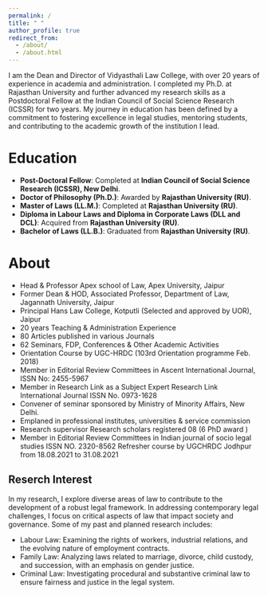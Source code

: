 ```yaml
---
permalink: /
title: " "
author_profile: true
redirect_from: 
  - /about/
  - /about.html
---
```


I am the Dean and Director of Vidyasthali Law College, with over 20 years of experience in academia and administration. I completed my Ph.D. at Rajasthan University and further advanced my research skills as a Postdoctoral Fellow at the Indian Council of Social Science Research (ICSSR) for two years. My journey in education has been defined by a commitment to fostering excellence in legal studies, mentoring students, and contributing to the academic growth of the institution I lead.

Education
======
- **Post-Doctoral Fellow**: Completed at **Indian Council of Social Science Research (ICSSR), New Delhi**.  
- **Doctor of Philosophy (Ph.D.)**: Awarded by **Rajasthan University (RU)**.  
- **Master of Laws (LL.M.)**: Completed at **Rajasthan University (RU)**.  
- **Diploma in Labour Laws and Diploma in Corporate Laws (DLL and DCL)**: Acquired from **Rajasthan University (RU)**.  
- **Bachelor of Laws (LL.B.)**: Graduated from **Rajasthan University (RU)**.  

About
======
-	Head & Professor Apex school of Law, Apex University, Jaipur
-	Former Dean & HOD, Associated Professor, Department of Law, Jagannath University, Jaipur
-	Principal Hans Law College, Kotputli (Selected and approved by UOR), Jaipur
-	20 years Teaching & Administration Experience
-	80 Articles published in various Journals
-	62 Seminars, FDP, Conferences & Other Academic Activities
-	Orientation Course by UGC-HRDC (103rd Orientation programme Feb. 2018)
-	Member in Editorial Review Committees in Ascent International Journal, ISSN No: 2455-5967
-	Member in Research Link as a Subject Expert Research Link International Journal ISSN No. 0973-1628
-	Convener of seminar sponsored by Ministry of Minority Affairs, New Delhi.
-	Emplaned in professional institutes, universities & service commission
-	Research supervisor Research scholars registered 08 (6  PhD award )
-	Member in Editorial Review Committees in Indian journal of socio legal studies ISSN NO. 2320-8562 Refresher course by UGCHRDC    Jodhpur from 18.08.2021 to 31.08.2021



Reserch Interest
------
In my research, I explore diverse areas of law to contribute to the development of a robust legal framework. In addressing contemporary legal challenges, I focus on critical aspects of law that impact society and governance. Some of my past and planned research includes:

- Labour Law: Examining the rights of workers, industrial relations, and the evolving nature of employment contracts.
- Family Law: Analyzing laws related to marriage, divorce, child custody, and succession, with an emphasis on gender justice.
- Criminal Law: Investigating procedural and substantive criminal law to ensure fairness and justice in the legal system.


